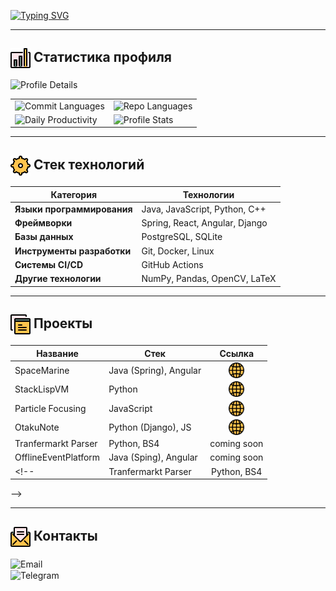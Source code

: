 [![Typing SVG](https://readme-typing-svg.herokuapp.com?font=Fira+Code&size=30&pause=1000&color=FF0055&repeat=true&width=435&lines=%E2%84%8D%F0%9D%95%9A+%F0%9D%95%A5%F0%9D%95%99%F0%9D%95%96%F0%9D%95%A3%F0%9D%95%96%2C+%F0%9D%95%80'%F0%9D%95%9E+%F0%9D%94%B8%F0%9D%95%9F%F0%9D%95%95%F0%9D%95%A3%F0%9D%95%96%F0%9D%95%AA)](https://git.io/typing-svg)

---

<!-- Статистика gh аккаунта -->

## <img src="icons/stats.png" alt="stats" width="32" height="32" style="vertical-align: middle;"/> Статистика профиля


<img src="https://github-profile-summary-cards.vercel.app/api/cards/profile-details?username=andrey8080&theme=2077" alt="Profile Details">
<table>
  <tr>
    <td>
      <img src="https://github-profile-summary-cards.vercel.app/api/cards/most-commit-language?username=andrey8080&theme=2077" alt="Commit Languages">
    </td>
    <td>
      <img src="https://github-profile-summary-cards.vercel.app/api/cards/repos-per-language?username=andrey8080&theme=2077" alt="Repo Languages">
    </td>
  </tr>
  <tr>
    <td>
        <img src="https://github-profile-summary-cards.vercel.app/api/cards/productive-time?username=andrey8080&theme=2077" alt="Daily Productivity">
    </td>
    <td>
      <img src="https://github-profile-summary-cards.vercel.app/api/cards/stats?username=andrey8080&theme=2077" alt="Profile Stats">
    </td>
  </tr>
</table>

---

<!-- Стек технологий -->

## <img src="icons/cog.png" alt="stats" width="32" height="32" style="vertical-align: middle;"/> Стек технологий

| **Категория**          | **Технологии**                                      |
|-------------------------|----------------------------------------------------|
| **Языки программирования** | Java, JavaScript, Python, C++                           |
| **Фреймворки**          | Spring, React, Angular, Django                              |
| **Базы данных**         | PostgreSQL, SQLite                                |
| **Инструменты разработки** | Git, Docker, Linux                     |
| **Системы CI/CD**       | GitHub Actions                           |
| **Другие технологии**   | NumPy, Pandas, OpenCV, LaTeX                      |


---


## <img src="icons/browsers.png" alt="stats" width="32" height="32" style="vertical-align: middle;"/> Проекты

| **Название** | **Стек** | **Ссылка** |
| --- | --- | :---: |
| SpaceMarine | Java (Spring), Angular | <a href="https://github.com/andrey8080/SpaceMarine"><img src="icons/web.png" alt="stats" width="25" height="25" style="vertical-align: middle;"/></a> |
| StackLispVM | Python | <a href="https://github.com/andrey8080/StackLispVM"><img src="icons/web.png" alt="stats" width="25" height="25" style="vertical-align: middle;"/></a> |
| Particle Focusing | JavaScript | <a href="https://github.com/andrey8080/physics_project_focusing"><img src="icons/web.png" alt="stats" width="25" height="25" style="vertical-align: middle;"/></a> |
| OtakuNote | Python (Django), JS | <a href="https://github.com/andrey8080/otaku_note"><img src="icons/web.png" alt="stats" width="25" height="25" style="vertical-align: middle;"/></a> |
| Tranfermarkt Parser | Python, BS4 | coming soon |
| OfflineEventPlatform | Java (Sping), Angular | coming soon |
<!-- | Tranfermarkt Parser | Python, BS4 | <a href=""><img src="icons/web.png" alt="stats" width="25" height="25" style="vertical-align: middle;"/></a> |
 -->

---

<h2>
    <img src="icons/mail.png" alt="contacts" width="32" height="32" style="vertical-align: middle;"/> Контакты
</h2>
<ul style="list-style: none; padding: 0;">
    <li>
        <a href="mailto:andrey.dyachkov.d@gmail.com" style="text-decoration: none;">
            <img src="https://img.shields.io/badge/Email-EA4335?style=flat-square&logo=gmail&logoColor=white" height="32" style="vertical-align: middle; margin: 10 0 10 50" alt="Email">
        </a>
    </li>
    <li>
        <a href="https://t.me/andro_nik_1" style="text-decoration: none;"> 
            <img src="https://img.shields.io/badge/Telegram-0A66C2?style=flat-square&logo=telegram&logoColor=white" height="32" style="vertical-align: middle; margin: 10 0 10 50" alt="Telegram">
        </a>
    </li>
    <!-- <li>
        <a href="https://linkedin.com/in/your-profile" style="text-decoration: none;">
            <img src="https://img.shields.io/badge/LinkedIn-0A66C2?style=flat-square&logo=linkedin&logoColor=white" height="32" style="vertical-align: middle; margin: 10 0 0 50" alt="LinkedIn">
        </a>
    </li> -->
</ul>
